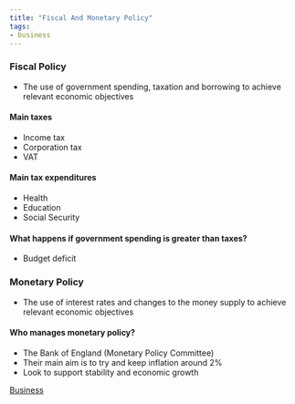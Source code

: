 ```yaml
---
title: "Fiscal And Monetary Policy"
tags:
- business
---
```


### Fiscal Policy

- The use of government spending, taxation and borrowing to achieve relevant economic objectives

#### Main taxes

- Income tax
- Corporation tax
- VAT

#### Main tax expenditures

- Health
- Education
- Social Security

#### What happens if government spending is greater than taxes?
- Budget deficit

### Monetary Policy

- The use of interest rates and changes to the money supply to achieve relevant economic objectives

#### Who manages monetary policy?

- The Bank of England (Monetary Policy Committee)
- Their main aim is to try and keep inflation around 2%
- Look to support stability and economic growth





[Business](/Business)